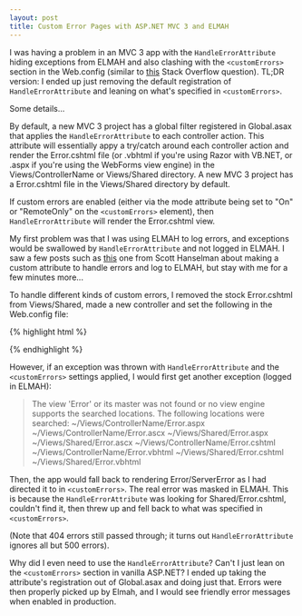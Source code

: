 ```yaml
---
layout: post
title: Custom Error Pages with ASP.NET MVC 3 and ELMAH
---
```


I was having a problem in an MVC 3 app with the `HandleErrorAttribute` hiding exceptions from ELMAH and also clashing with the  `<customErrors>` section in the Web.config (similar to [this](http://stackoverflow.com/questions/7265193/mvc-problem-with-custom-error-pages) Stack Overflow question). TL;DR version: I ended up just removing the default registration of `HandleErrorAttribute` and leaning on what's specified in `<customErrors>`.

Some details...

By default, a new MVC 3 project has a global filter registered in Global.asax that applies the `HandleErrorAttribute` to each controller action. This attribute will essentially appy a try/catch around each controller action and render the Error.cshtml file (or .vbhtml if you're using Razor with VB.NET, or .aspx if you're using the WebForms view engine) in the Views/ControllerName or Views/Shared directory. A new MVC 3 project has a Error.cshtml file in the Views/Shared directory by default.

If custom errors are enabled (either via the mode attribute being set to "On" or "RemoteOnly" on the `<customErrors>` element), then `HandleErrorAttribute` will render the Error.cshtml view.

My first problem was that I was using ELMAH to log errors, and exceptions would be swallowed by `HandleErrorAttribute` and not logged in ELMAH. I saw a few posts such as [this](http://www.hanselman.com/blog/ELMAHErrorLoggingModulesAndHandlersForASPNETAndMVCToo.aspx) one from Scott Hanselman about making a custom attribute to handle errors and log to ELMAH, but stay with me for a few minutes more...

To handle different kinds of custom errors, I removed the stock Error.cshtml from Views/Shared, made a new controller and set the following in the Web.config file:

{% highlight html %}
<customErrors mode="On" defaultRedirect="~/Error/ServerError">
  <error statusCode="404" redirect="~/Error/NotFound" />
  <!-- Other status codes here -->
</customErrors>
{% endhighlight %}

However, if an exception was thrown with `HandleErrorAttribute` and the `<customErrors>` settings applied, I would first get another exception (logged in ELMAH):

>The view 'Error' or its master was not found or no view engine supports the searched locations. The following locations were searched: ~/Views/ControllerName/Error.aspx ~/Views/ControllerName/Error.ascx ~/Views/Shared/Error.aspx ~/Views/Shared/Error.ascx ~/Views/ControllerName/Error.cshtml ~/Views/ControllerName/Error.vbhtml ~/Views/Shared/Error.cshtml ~/Views/Shared/Error.vbhtml

Then, the app would fall back to rendering Error/ServerError as I had directed it to in `<customErrors>`. The real error was masked in ELMAH. This is because the `HandleErrorAttribute` was looking for Shared/Error.cshtml, couldn't find it, then threw up and fell back to what was specified in `<customErrors>`.

(Note that 404 errors still passed through; it turns out `HandleErrorAttribute` ignores all but 500 errors).

Why did I even need to use the `HandleErrorAttribute`? Can't I just lean on the `<customErrors>` section in vanilla ASP.NET? I ended up taking the attribute's registration out of Global.asax and doing just that. Errors were then properly picked up by Elmah, and I would see friendly error messages when enabled in production.